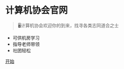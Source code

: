 <!-- _coverpage.md -->

# **计算机协会官网** 

> 🖥计算机协会欢迎你的到来，找寻各类志同道合之士

- 可供机房学习
- 指导老师带领
- 社团轻松


[开始](/README.md)
